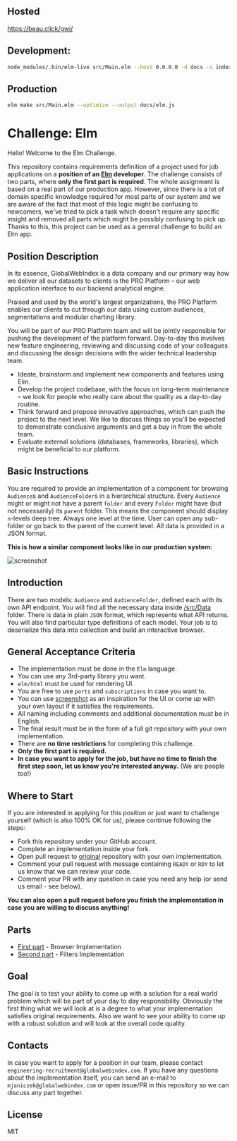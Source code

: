 ## Hosted

https://beau.click/gwi/

## Development:

```sh
node_modules/.bin/elm-live src/Main.elm --host 0.0.0.0 -d docs -s index.html -- --output=docs/elm-dev.js
```

## Production

```sh
elm make src/Main.elm --optimize --output docs/elm.js
```

# Challenge: Elm

Hello! Welcome to the Elm Challenge.

This repository contains requirements definition of a project used for job applications
on a **position of an [Elm](https://elm-lang.org/) developer**.
The challenge consists of two parts, where **only the first part is required**.
The whole assignment is based on a real part of our production app.
However, since there is a lot of domain specific knowledge required for most parts of our system
and we are aware of the fact that most of this logic might be confusing to newcomers, we've tried to
pick a task which doesn't require any specific insight and removed all parts which might be possibly confusing to pick up.
Thanks to this, this project can be used as a general challenge to build an Elm app.

## Position Description

In its essence, GlobalWebIndex is a data company and our primary way how we deliver all our datasets to clients is the PRO Platform – our web application interface to our backend analytical engine.

Praised and used by the world's largest organizations, the PRO Platform enables our clients to cut through our data using custom audiences, segmentations and modular charting library.

You will be part of our PRO Platform team and will be jointly responsible for pushing the development of the platform forward.
Day-to-day this involves new feature engineering, reviewing and discussing code of your colleagues and discussing the design decisions with the wider technical leadership team.

- Ideate, brainstorm and implement new components and features using Elm.
- Develop the project codebase, with the focus on long-term maintenance – we look for people who really care about the quality as a day-to-day routine.
- Think forward and propose innovative approaches, which can push the project to the next level.
We like to discuss things so you’ll be expected to demonstrate conclusive arguments and get a buy in from the whole team.
- Evaluate external solutions (databases, frameworks, libraries), which might be beneficial to our platform.

## Basic Instructions

You are required to provide an implementation of a component for browsing `Audience`s and `AudienceFolder`s in a hierarchical structure.
Every `Audience` might or might not have a parent `folder` and every `Folder` might have (but not necessarily) its `parent` folder.
This means the component should display `n`-levels deep tree. Always one level at the time.
User can open any sub-folder or go back to the parent of the current level.
All data is provided in a JSON format.

**This is how a similar component looks like in our production system:**

![screenshot](media/screenshot.png)

## Introduction

There are two models: `Audience` and `AudienceFolder`, defined each with its own API endpoint.
You will find all the necessary data inside [/src/Data](/src/Data) folder. There is data in plain `JSON` format, which represents what API returns.
You will also find particular type definitions of each model. Your job is to deserialize this data into collection and build an interactive browser.

## General Acceptance Criteria

- The implementation must be done in the `Elm` language.
- You can use any 3rd-party library you want.
- `elm/html` must be used for rendering UI.
- You are free to use `ports` and `subscriptions` in case you want to.
- You can use [screenshot](/media/screenshot.png) as an inspiration for the UI or come up with your own layout if it satisfies the requirements.
- All naming including comments and additional documentation must be in English.
- The final result must be in the form of a full git repository with your own implementation.
- There are **no time restrictions** for completing this challenge.
- **Only the first part is required.**
- **In case you want to apply for the job, but have no time to finish the first step soon, let us know you're interested anyway.** (We are people too!)

## Where to Start

If you are interested in applying for this position or just want to challenge yourself (which is also 100% OK for us),
please continue following the steps:

- Fork this repository under your GitHub account.
- Complete an implementation inside your fork.
- Open pull request to [original](https://github.com/GlobalWebIndex/challenge-elm/) repository with your own implementation.
- Comment your pull request with message containing `READY` or `RDY` to let us know that we can review your code.
- Comment your PR with any question in case you need any help (or send us email - see below).

**You can also open a pull request before you finish the implementation in case you are willing to discuss anything!**

## Parts

- [First part](FIRST_STEP.md) - Browser Implementation
- [Second part](SECOND_STEP.md) - Filters Implementation

## Goal

The goal is to test your ability to come up with a solution for a real world problem which will be part of your day to day responsibility.
Obviously the first thing what we will look at is a degree to what your implementation satisfies original requirements.
Also we want to see your ability to come up with a robust solution and will look at the overall code quality.

## Contacts

In case you want to apply for a position in our team, please contact `engineering-recruitment@globalwebindex.com`.
If you have any questions about the implementation itself, you can send an e-mail to `mjaniczek@globalwebindex.com`
or open issue/PR in this repository so we can discuss any part together.

## License

MIT
